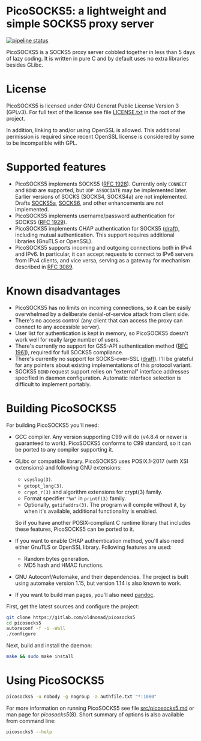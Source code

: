 # PicoSOCKS5: a lightweight and simple SOCKS5 proxy server
[![pipeline status](https://gitlab.com/oldnomad/picosocks5/badges/master/pipeline.svg)](https://gitlab.com/oldnomad/picosocks5/commits/master)

PicoSOCKS5 is a SOCKS5 proxy server cobbled together in less than 5 days
of lazy coding. It is written in pure C and by default uses no extra
libraries besides GLibc.

# License

PicoSOCKS5 is licensed under GNU Generat Public License Version 3 (GPLv3).
For full text of the license see file [LICENSE.txt](LICENSE.txt) in the
root of the project.

In addition, linking to and/or using OpenSSL is allowed. This additional
permission is required since recent OpenSSL license is considered by some
to be incompatible with GPL.

# Supported features

- PicoSOCKS5 implements SOCKS5 ([RFC 1928](https://www.ietf.org/rfc/rfc1928.txt)).
  Currently only `CONNECT` and `BIND` are supported, but `UDP ASSOCIATE`
  may be implemented later. Earlier versions of SOCKS (SOCKS4, SOCKS4a)
  are not implemented. Drafts [SOCKS5a](https://www.ietf.org/archive/id/draft-ietf-aft-socks-pro-v5-05.txt),
  [SOCKS6](https://www.ietf.org/id/draft-olteanu-intarea-socks-6-06.txt),
  and other enhancements are not implemented.
- PicoSOCKS5 implements username/password authentication for SOCKS5
  ([RFC 1929](https://www.ietf.org/rfc/rfc1929.txt)).
- PicoSOCKS5 implements CHAP authentication for SOCKS5
  ([draft](https://www.ietf.org/archive/id/draft-ietf-aft-socks-chap-01.txt)),
  including mutual authentication. This support requires additional
  libraries (GnuTLS or OpenSSL).
- PicoSOCKS5 supports incoming and outgoing connections both in IPv4 and
  IPv6. In particular, it can accept requests to connect to IPv6 servers
  from IPv4 clients, and vice versa, serving as a gateway for mechanism
  described in [RFC 3089](https://www.ietf.org/rfc/rfc3089.txt).

# Known disadvantages

- PicoSOCKS5 has no limits on incoming connections, so it can be easily
  overwhelmed by a deliberate denial-of-service attack from client side.
- There's no access control (any client that can access the proxy can
  connect to any accessible server).
- User list for authentication is kept in memory, so PicoSOCKS5 doesn't
  work well for really large number of users.
- There's currently no support for GSS-API authentication method
  ([RFC 1961](https://www.ietf.org/rfc/rfc1961.txt)), required for full
  SOCKS5 compliance.
- There's currently no support for SOCKS-over-SSL
  ([draft](https://www.ietf.org/archive/id/draft-ietf-aft-socks-ssl-00.txt)).
  I'll be grateful for any pointers about existing implementations of
  this protocol variant.
- SOCKS5 `BIND` request support relies on "external" interface addresses
  specified in daemon configuration. Automatic interface selection is
  difficult to implement portably.

# Building PicoSOCKS5

For building PicoSOCKS5 you'll need:

- GCC compiler. Any version supporting C99 will do (v4.8.4 or newer is
  guaranteed to work). PicoSOCKS5 conforms to C99 standard, so it can be
  ported to any compiler supporting it.
- GLibc or compatible library. PicoSOCKS5 uses POSIX.1-2017 (with XSI
  extensions) and following GNU extensions:

  - `vsyslog(3)`.
  - `getopt_long(3)`.
  - `crypt_r(3)` and algorithm extensions for crypt(3) family.
  - Format specifier `"%m"` in `printf(3)` family.
  - Optionally, `getifaddrs(3)`. The program will compile without it,
    by when it's available, additional functionality is enabled.

  So if you have another POSIX-compliant C runtime library that includes
  these features, PicoSOCKS5 can be ported to it.
- If you want to enable CHAP authemtication method, you'll also need either
  GnuTLS or OpenSSL library. Following features are used:

  - Random bytes generation.
  - MD5 hash and HMAC functions.

- GNU Autoconf/Automake, and their dependencies. The project is built
  using automake version 1.15, but version 1.14 is also known to work.

- If you want to build man pages, you'll also need [pandoc](https://pandoc.org/).

First, get the latest sources and configure the project:

```bash
git clone https://gitlab.com/oldnomad/picosocks5
cd picosocks5
autoreconf -f -i -Wall
./configure
```

Next, build and install the daemon:

```bash
make && sudo make install
```

# Using PicoSOCKS5

```bash
picosocks5 -u nobody -g nogroup -a authfile.txt "*:1080"
```

For more information on running PicoSOCKS5 see file
[src/picosocks5.md](src/picosocks5.md) or man page for _picosocks5_(8).
Short summary of options is also available from command line:

```bash
picosocks5 --help
```
